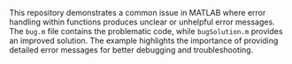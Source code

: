 This repository demonstrates a common issue in MATLAB where error handling within functions produces unclear or unhelpful error messages. The `bug.m` file contains the problematic code, while `bugSolution.m` provides an improved solution.  The example highlights the importance of providing detailed error messages for better debugging and troubleshooting.